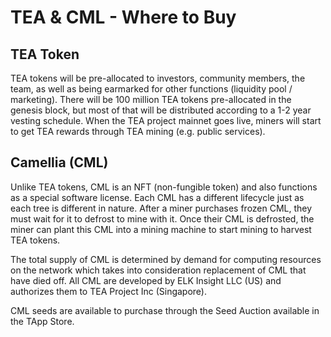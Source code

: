 # TEA & CML - Where to Buy

## TEA Token

TEA tokens will be pre-allocated to investors, community members, the team, as well as being earmarked for other functions (liquidity pool / marketing). There will be 100 million TEA tokens pre-allocated in the genesis block, but most of that will be distributed according to a 1-2 year vesting schedule. When the TEA project mainnet goes live, miners will start to get TEA rewards through TEA mining (e.g. public services). 

## Camellia (CML)

Unlike TEA tokens, CML is an NFT (non-fungible token) and also functions as a special software license. Each CML has a different lifecycle just as each tree is different in nature. After a miner purchases frozen CML, they must wait for it to defrost to mine with it. Once their CML is defrosted, the miner can plant this CML into a mining machine to start mining to harvest TEA tokens.

The total supply of CML is determined by demand for computing resources on the network which takes into consideration replacement of CML that have died off. All CML are developed by ELK Insight LLC (US) and authorizes them to TEA Project Inc (Singapore). 

CML seeds are available to purchase through the Seed Auction available in the TApp Store.
